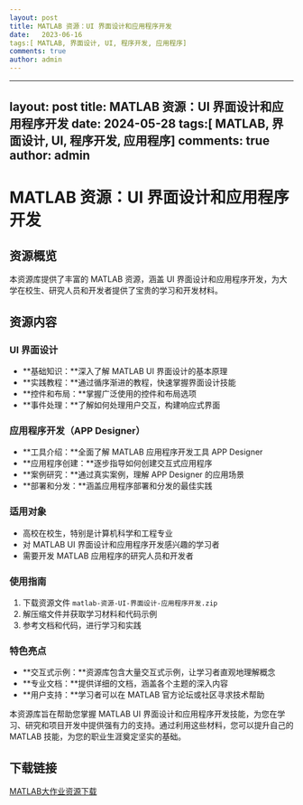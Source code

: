 ```yaml
---
layout: post
title: MATLAB 资源：UI 界面设计和应用程序开发
date:   2023-06-16
tags:[ MATLAB, 界面设计, UI, 程序开发, 应用程序]
comments: true
author: admin
---
```

---
layout: post
title: MATLAB 资源：UI 界面设计和应用程序开发
date:   2024-05-28
tags:[ MATLAB, 界面设计, UI, 程序开发, 应用程序]
comments: true
author: admin
---
# MATLAB 资源：UI 界面设计和应用程序开发

## 资源概览

本资源库提供了丰富的 MATLAB 资源，涵盖 UI 界面设计和应用程序开发，为大学在校生、研究人员和开发者提供了宝贵的学习和开发材料。

## 资源内容

### UI 界面设计

- **基础知识：**深入了解 MATLAB UI 界面设计的基本原理
- **实践教程：**通过循序渐进的教程，快速掌握界面设计技能
- **控件和布局：**掌握广泛使用的控件和布局选项
- **事件处理：**了解如何处理用户交互，构建响应式界面

### 应用程序开发（APP Designer）

- **工具介绍：**全面了解 MATLAB 应用程序开发工具 APP Designer
- **应用程序创建：**逐步指导如何创建交互式应用程序
- **案例研究：**通过真实案例，理解 APP Designer 的应用场景
- **部署和分发：**涵盖应用程序部署和分发的最佳实践

### 适用对象

- 高校在校生，特别是计算机科学和工程专业
- 对 MATLAB UI 界面设计和应用程序开发感兴趣的学习者
- 需要开发 MATLAB 应用程序的研究人员和开发者

### 使用指南

1. 下载资源文件 `matlab-资源-UI-界面设计-应用程序开发.zip`
2. 解压缩文件并获取学习材料和代码示例
3. 参考文档和代码，进行学习和实践

### 特色亮点

- **交互式示例：**资源库包含大量交互式示例，让学习者直观地理解概念
- **专业文档：**提供详细的文档，涵盖各个主题的深入内容
- **用户支持：**学习者可以在 MATLAB 官方论坛或社区寻求技术帮助

本资源库旨在帮助您掌握 MATLAB UI 界面设计和应用程序开发技能，为您在学习、研究和项目开发中提供强有力的支持。通过利用这些材料，您可以提升自己的 MATLAB 技能，为您的职业生涯奠定坚实的基础。

## 下载链接

[MATLAB大作业资源下载](https://pan.quark.cn/s/fa073ccbd4f3)